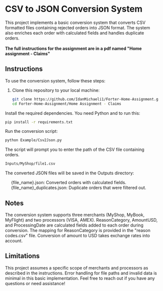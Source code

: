 # CSV to JSON Conversion System

This project implements a basic conversion system that converts CSV formatted files containing rejected orders into JSON format. The system also enriches each order with calculated fields and handles duplicate orders.
<br>
<br>
**The full instructions for the assignment are in a pdf named "Home assignment - Claims"**

## Instructions

To use the conversion system, follow these steps:

1. Clone this repository to your local machine:

   ```bash
   git clone https://github.com/IdanMichaeli1/Forter-Home-Assignment.git
   cd Forter-Home-Assignment/Home Assignment - Claims
   ```
Install the required dependencies. You need Python and to run this:
   ```bash
   pip install -r requirements.txt
   ```

Run the conversion script:
   ```bash
   python Example/Csv2Json.py
   ```

The script will prompt you to enter the path of the CSV file containing orders.
   ```bash
   Inputs/MyShop/file1.csv
   ```

The converted JSON files will be saved in the Outputs directory:

&nbsp;&nbsp;&nbsp;&nbsp; {file_name}.json: Converted orders with calculated fields.<br>
&nbsp;&nbsp;&nbsp;&nbsp; {file_name}_duplicates.json: Duplicate orders that were filtered out.

## Notes
The conversion system supports three merchants (MyShop, MyBook, MyFlight) and two processors (VISA, AMEX).
ReasonCategory, AmountUSD, and ProcessingDate are calculated fields added to each order during conversion.
The mapping for ReasonCategory is provided in the "reason codes.csv" file.
Conversion of amount to USD takes exchange rates into account.
## Limitations
This project assumes a specific scope of merchants and processors as described in the instructions.
Error handling for file paths and invalid data is minimal in this basic implementation.
Feel free to reach out if you have any questions or need assistance!
